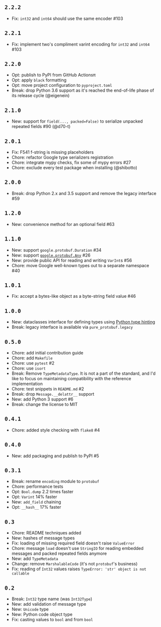 ## `2.2.2`

- Fix: `int32` and `int64` should use the same encoder #103

## `2.2.1`

- Fix: implement two's compliment varint encoding for `int32` and `int64` #103

## `2.2.0`

- Opt: publish to PyPI from GitHub Actionsπ
- Opt: apply `black` formatting
- Opt: move project configuration to `pyproject.toml`
- Break: drop Python 3.6 support as it's reached the end-of-life phase of its release cycle (@eigenein)

## `2.1.0`

- New: support for `field(..., packed=False)` to serialize unpacked repeated fields #90 (@d70-t)

## `2.0.1`

- Fix: F541 f-string is missing placeholders
- Chore: refactor Google type serializers registration
- Chore: integrate mypy checks, fix some of mypy errors #27
- Chore: exclude every test package when installing (@shibotto)

## `2.0.0`

- Break: drop Python 2.x and 3.5 support and remove the legacy interface #59

## `1.2.0`

- New: convenience method for an optional field #63

## `1.1.0`

- New: support `google.protobuf.Duration` #34
- New: support [`google.protobuf.Any`](https://developers.google.com/protocol-buffers/docs/proto3#any)  #26
- New: provide public API for reading and writing `VarInt`s #56
- Chore: move Google well-known types out to a separate namespace #40

## `1.0.1`

- Fix: accept a bytes-like object as a byte-string field value #46

## `1.0.0`

- New: dataclasses interface for defining types using [Python type hinting](https://www.python.org/dev/peps/pep-0484/)
- Break: legacy interface is available via `pure_protobuf.legacy`

## `0.5.0`

- Chore: add initial contribution guide
- Chore: add `Makefile`
- Chore: use `pytest` #2
- Chore: use `isort`
- Break: Remove `TypeMetadataType`. It is not a part of the standard, and I'd like to focus on maintaining compatibility with the reference implementation
- Chore: test snippets in `README.md` #2
- Break: drop `Message.__delattr__` support
- New: add Python 3 support #6
- Break: change the license to MIT

## `0.4.1`

- Chore: added style checking with `flake8` #4

## `0.4.0`

- New: add packaging and publish to PyPI #5

## `0.3.1`

- Break: rename `encoding` module to `protobuf`
- Chore: performance tests
- Opt: `Bool.dump` 2.2 times faster
- Opt: `Varint` 14% faster
- New: `add_field` chaining
- Opt: `__hash__` 17% faster

## `0.3`

- Chore: README techniques added
- New: hashes of message types
- Fix: loading of missing required field doesn't raise `ValueError`
- Chore: message `load` doesn't use `StringIO` for reading embedded messages and packed repeated fields anymore
- New: add `TypeMetadata`
- Change: remove `MarshalableCode` (it's not `protobuf`'s business)
- Fix: reading of `Int32` values raises `TypeError: 'str' object is not callable`

## `0.2`

- Break: `Int32` type name (was `Int32Type`)
- New: add validation of message type
- New: `Unicode` type
- New: Python code object type
- Fix: casting values to `bool` and from `bool`
